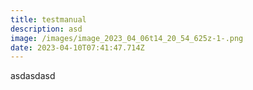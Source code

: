 ```yaml
---
title: testmanual
description: asd
image: /images/image_2023_04_06t14_20_54_625z-1-.png
date: 2023-04-10T07:41:47.714Z
---
```

a﻿sdasdasd